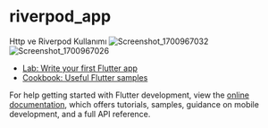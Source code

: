 # riverpod_app
Http ve Riverpod Kullanımı 
![Screenshot_1700967032](https://github.com/Bego-db/riverpod_basic/assets/120643757/a2d2298b-0a64-4095-985a-3614ec85b4ee)
![Screenshot_1700967026](https://github.com/Bego-db/riverpod_basic/assets/120643757/32761246-747a-476d-8886-a48c803ebab3)



- [Lab: Write your first Flutter app](https://docs.flutter.dev/get-started/codelab)
- [Cookbook: Useful Flutter samples](https://docs.flutter.dev/cookbook)

For help getting started with Flutter development, view the
[online documentation](https://docs.flutter.dev/), which offers tutorials,
samples, guidance on mobile development, and a full API reference.
